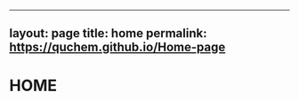 ---------------------
layout: page
title: home
permalink: https://quchem.github.io/Home-page
---------------------
# HOME
